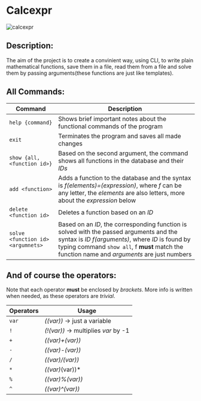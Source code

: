 # Calcexpr

![calcexpr](https://github.com/user-attachments/assets/1357c865-dcd2-4c1c-9fb8-880faa92f57a)

Description:
-

The aim of the project is to create a convinient way, using CLI, to write plain mathematical functions, save them in a file, read them from a file and solve them by passing arguments(these functions are just like templates).

All Commands:
-

| Command | Description |
|---|---|
| `help {command}` | Shows brief important notes about the functional commands of the program |
| `exit` |  Terminates the program and saves all made changes |
| `show {all, <function id>}` | Based on the second argument, the command shows all functions in the database and their *IDs* |
| `add <function>` | Adds a function to the database and the syntax is *f(elements)=(expression)*, where *f* can be any letter, the *elements* are also letters, more about the *expression* below |
| `delete <function id>` | Deletes a function based on an *ID* |
| `solve <function id> <argumnets>`| Based on an *ID*, the corresponding function is solved with the passed arguments and the syntax is *ID f(arguments)*, where *ID* is found by typing command `show all`, f **must** match the function name and *arguments* are just numbers |

And of course the operators:
-

Note that each operator **must** be enclosed by *brackets*.
More info is written when needed, as these operators are *trivial*.

| Operators | Usage |
|---|---|
| `var` | *((var))* -> just a variable |
| `!` | *(!(var))* -> multiplies *var* by -1 |
| `+` | *((var)+(var))* |
| `-` | *((var)-(var))* |
| `/` | *((var)/(var))* |
| `*` | *((var)*(var))* |
| `%` | *((var)%(var))* |
| `^` | *((var)^(var))* |
